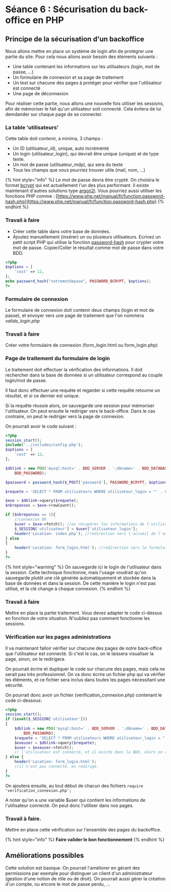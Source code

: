 # Séance 6 : Sécurisation du back-office en PHP

## Principe de la sécurisation d'un backoffice

Nous allons mettre en place un système de login afin de protégrer une partie du site. Pour cela nous allons avoir besoin des éléments suivants :

* Une table contenant les informations sur les utilisateurs \(login, mot de passe, ...\)
* Un formulaire de connexion et sa page de traitement
* Un test sur chacune des pages à protéger pour vérifier que l'utilisateur est connecté
* Une page de déconnexion

Pour réaliser cette partie, nous allons une nouvelle fois utiliser les sessions, afin de mémoriser le fait qu'un utilisateur soit connecté. Cela évitera de lui demdander sur chaque page de se connecter.

### La table 'utilisateurs'

Cette table doit contenir, a minima, 3 champs :

* Un ID \(utilisateur\_id\), unique, auto incréménté
* Un login \(utilisateur\_login\), qui devrait être unique \(unique\) et de type texte.
* Un mot de passe \(utilisateur\_mdp\), qui sera du texte
* Tous les champs que vous pourriez trouver utile \(mail, nom, ...\)

{% hint style="info" %}
Le mot de passe devra être crypté. On choisira le format [bcrypt](https://fr.wikipedia.org/wiki/Bcrypt) qui est actuellement l'un des plus performant. Il existe maintenant d'autres solutions type [argon2i](https://fr.wikipedia.org/wiki/Argon2). Vous pourriez aussi utiliser les fonctions PHP comme : [https://www.php.net/manual/fr/function.password-hash.php](https://www.php.net/manual/fr/function.password-hash.php)
{% endhint %}

### **Travail à faire**

* Créer cette table dans votre base de données.
* Ajoutez manuellement \(insérer\) un ou plusieurs utilisateurs. Ecrivez un petit script PHP qui utilise la fonction [password-hash](https://www.php.net/manual/fr/function.password-hash.php) pour crypter votre mot de passe. Copier/Coller le résultat comme mot de passe dans votre BDD.

```php
<?php
$options = [
    'cost' => 12,
];
echo password_hash("votremotdepase", PASSWORD_BCRYPT, $options);
?>
```

### Formulaire de connexion

Le formulaire de connexion doit contenir deux champs \(login et mot de passe\), et envoyer vers une page de traitement que l'on nommera _valide\_login.php_

### **Travail à faire**

Créer votre formulaire de connexion \(form\_login.html ou form\_login.php\)

### Page de traitement du formulaire de login

Le traitement doit effectuer la vérification des informations. Il doit rechercher dans la base de données si un utilisateur correspond au couple login/mot de passe.

Il faut donc effectuer une requête et regarder si cette requête retourne un résultat, et si ce dernier est unique.

Si la requête réussie alors, on sauvegarde une session pour mémoriser l'utilisateur. On peut ensuite le rediriger vers le back-office. Dans le cas contraire, on peut le rediriger vers la page de connexion.

On pourrait avoir le code suivant :

```php
<?php
session_start();
include('../includes/config.php');
$options = [
    'cost' => 12,
];

$dblink = new PDO('mysql:host=' . BDD_SERVER . ';dbname=' . BDD_DATABASE . '; charset=utf8', BDD_USER,
    BDD_PASSWORD);

$password = password_hash($_POST['password'], PASSWORD_BCRYPT, $options);

$requete = 'SELECT * FROM utilisateurs WHERE utilisateur_login = "' . $_POST['login'].'" and utilisateur_mdp = "'.$password.'"';

$exe = $dblink->query($requete);
$nbreponses = $exe->rowCount();

if ($nbreponses == 1){
    //connexion OK
    $user = $exe->fetch(); //on récupérer les informations de l'utilisateur
    $_SESSION['utilisateur'] = $user['utilisateur_login'];
    header('Location: index.php'); //redirection vers l'accueil de l'administration
} else
{
    header('Location: form_login.html'); //redirection vers le formulaire
}
?>
```

{% hint style="warning" %}
On sauvegarde ici le login de l'utilisateur dans la session. Cette technique fonctionne, mais l'usage voudrait qu'on sauvegarde plutôt une clé générée automatiquement et stockée dans la base de données et dans la session. De cette manière le login n'est pas utilisé, et la clé change à chaque connexion.
{% endhint %}

### **Travail à faire**

Mettre en place la partie traitement. Vous devez adapter le code ci-dessus en fonction de votre situation. N'oubliez pas comment fonctionne les sessions.

### Vérification sur les pages administrations

Il va maintenant falloir vérifier sur chacune des pages de notre back-office que l'utilisateur est connecté. Si c'est le cas, on le laissera visualiser la page, sinon, on le redirigera.

On pourrait écrire et dupliquer le code sur chacune des pages, mais cela ne serait pas très professionnel. On va donc écrire un fichier php qui va vérifier les éléments, et ce fichier sera inclus dans toutes les pages nécessitant une sécurité.

On pourrait donc avoir un fichier \(verification\_connexion.php\) contenant le code ci-dessous:

```php
<?php
session_start();
if (isset($_SESSION['utilisateur']))
{
    $dblink = new PDO('mysql:host=' . BDD_SERVER . ';dbname=' . BDD_DATABASE . '; charset=utf8', BDD_USER,
        BDD_PASSWORD);
    $requete = 'SELECT * FROM utilisateurs WHERE utilisateur_login = "'.$_SESSION['utilisateur'].'"';
    $exeuser = $dblink->query($requete);
    $user = $exeuser->fetch();
    // l'utilisateur est connecté, et il existe dans la BDD, alors on récupérer ses informations dans une variable $user
} else {
    header('Location: form_login.html');
    //il n'est pas connecté, on redirige.
}
?>
```

On ajoutera ensuite, au tout début de chacun des fichiers `require 'verification_connexion.php';`

A noter qu'on a une variable $user qui contient les informations de l'utilisateur connecté. On peut donc l'utiliser dans nos pages.

### **Travail à faire.**

Mettre en place cette vérification sur l'ensemble des pages du backoffice.

{% hint style="info" %}
**Faire valider le bon fonctionnement**
{% endhint %}

## Améliorations possibles

Cette solution est basique. On pourrait l'améliorer en gérant des permissions par exemple pour distinguer un client d'un administrateur \(gestion d'une notion de rôle ou de droit\). On pourrait aussi gérer la création d'un compte, ou encore le mot de passe perdu, ...

